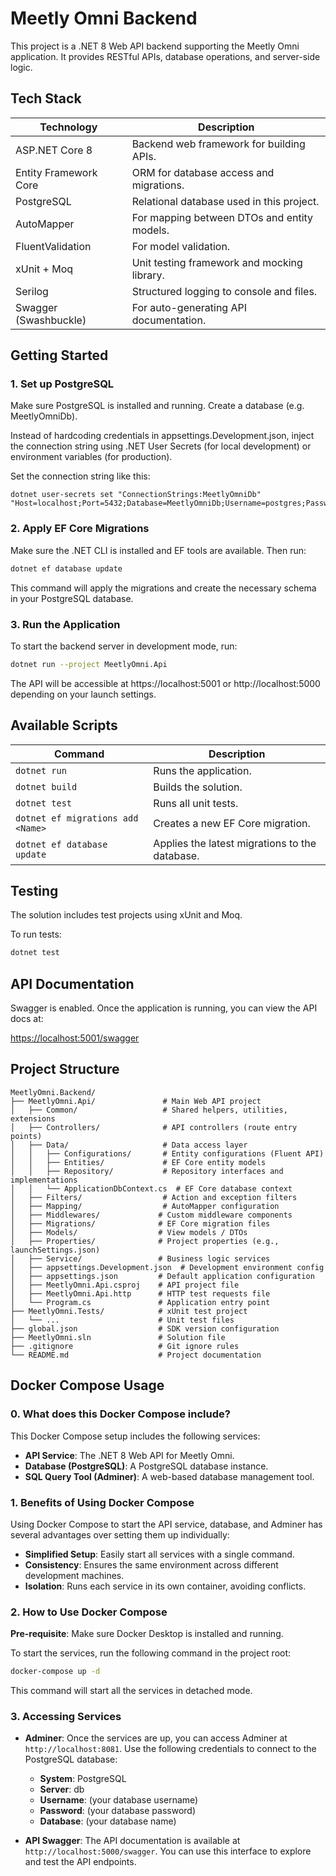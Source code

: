 # Meetly Omni Backend

This project is a .NET 8 Web API backend supporting the Meetly Omni application. It provides RESTful APIs, database operations, and server-side logic.

## Tech Stack

| Technology            | Description                                                              |
|------------------------|--------------------------------------------------------------------------|
| ASP.NET Core 8         | Backend web framework for building APIs.                                 |
| Entity Framework Core  | ORM for database access and migrations.                                  |
| PostgreSQL             | Relational database used in this project.                                |
| AutoMapper             | For mapping between DTOs and entity models.                              |
| FluentValidation       | For model validation.                                                    |
| xUnit + Moq            | Unit testing framework and mocking library.                              |
| Serilog                | Structured logging to console and files.                                 |
| Swagger (Swashbuckle)  | For auto-generating API documentation.                                   |

## Getting Started

### 1. Set up PostgreSQL

Make sure PostgreSQL is installed and running. Create a database (e.g. MeetlyOmniDb).

Instead of hardcoding credentials in appsettings.Development.json, inject the connection string using .NET User Secrets (for local development) or environment variables (for production).

Set the connection string like this:
```
dotnet user-secrets set "ConnectionStrings:MeetlyOmniDb" "Host=localhost;Port=5432;Database=MeetlyOmniDb;Username=postgres;Password=yourpassword"
```

### 2. Apply EF Core Migrations

Make sure the .NET CLI is installed and EF tools are available. Then run:

```bash
dotnet ef database update
```

This command will apply the migrations and create the necessary schema in your PostgreSQL database.

### 3. Run the Application

To start the backend server in development mode, run:

```bash
dotnet run --project MeetlyOmni.Api
```

The API will be accessible at https://localhost:5001 or http://localhost:5000 depending on your launch settings.

## Available Scripts

| Command                            | Description                                    |
|------------------------------------|------------------------------------------------|
| `dotnet run`                       | Runs the application.                          |
| `dotnet build`                     | Builds the solution.                           |
| `dotnet test`                      | Runs all unit tests.                           |
| `dotnet ef migrations add <Name>` | Creates a new EF Core migration.               |
| `dotnet ef database update`       | Applies the latest migrations to the database. |

## Testing

The solution includes test projects using xUnit and Moq.

To run tests:

```bash
dotnet test
```

## API Documentation

Swagger is enabled. Once the application is running, you can view the API docs at:

[https://localhost:5001/swagger](https://localhost:5001/swagger)

## Project Structure

```
MeetlyOmni.Backend/
├── MeetlyOmni.Api/               # Main Web API project
│   ├── Common/                   # Shared helpers, utilities, extensions
│   ├── Controllers/              # API controllers (route entry points)
│   ├── Data/                     # Data access layer
│   │   ├── Configurations/       # Entity configurations (Fluent API)
│   │   ├── Entities/             # EF Core entity models
│   │   ├── Repository/           # Repository interfaces and implementations
│   │   └── ApplicationDbContext.cs  # EF Core database context
│   ├── Filters/                  # Action and exception filters
│   ├── Mapping/                  # AutoMapper configuration
│   ├── Middlewares/             # Custom middleware components
│   ├── Migrations/              # EF Core migration files
│   ├── Models/                  # View models / DTOs
│   ├── Properties/              # Project properties (e.g., launchSettings.json)
│   ├── Service/                 # Business logic services
│   ├── appsettings.Development.json  # Development environment config
│   ├── appsettings.json         # Default application configuration
│   ├── MeetlyOmni.Api.csproj    # API project file
│   ├── MeetlyOmni.Api.http      # HTTP test requests file
│   └── Program.cs               # Application entry point
├── MeetlyOmni.Tests/            # xUnit test project
│   └── ...                      # Unit test files
├── global.json                  # SDK version configuration
├── MeetlyOmni.sln               # Solution file
├── .gitignore                   # Git ignore rules
└── README.md                    # Project documentation
```

## Docker Compose Usage

### 0. What does this Docker Compose include?

This Docker Compose setup includes the following services:
- **API Service**: The .NET 8 Web API for Meetly Omni.
- **Database (PostgreSQL)**: A PostgreSQL database instance.
- **SQL Query Tool (Adminer)**: A web-based database management tool.

### 1. Benefits of Using Docker Compose

Using Docker Compose to start the API service, database, and Adminer has several advantages over setting them up individually:
- **Simplified Setup**: Easily start all services with a single command.
- **Consistency**: Ensures the same environment across different development machines.
- **Isolation**: Runs each service in its own container, avoiding conflicts.

### 2. How to Use Docker Compose

**Pre-requisite**: Make sure Docker Desktop is installed and running.

To start the services, run the following command in the project root:

```bash
docker-compose up -d
```

This command will start all the services in detached mode.

### 3. Accessing Services

- **Adminer**: Once the services are up, you can access Adminer at `http://localhost:8081`. Use the following credentials to connect to the PostgreSQL database:
  - **System**: PostgreSQL
  - **Server**: db
  - **Username**: (your database username)
  - **Password**: (your database password)
  - **Database**: (your database name)

- **API Swagger**: The API documentation is available at `http://localhost:5000/swagger`. You can use this interface to explore and test the API endpoints.
